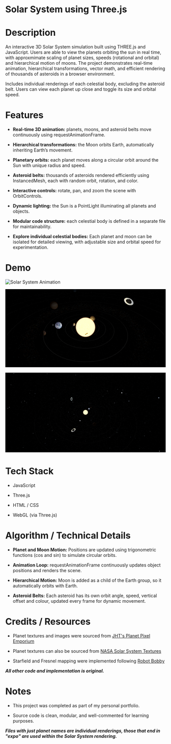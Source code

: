# Solar System using Three.js 



# Description

An interactive 3D Solar System simulation built using THREE.js and JavaScript. Users are able to view the planets orbiting the sun in real time, with approxmimate scaling of planet sizes, speeds (rotational and orbital) and hierarchical motion of moons. The project demonstrates real-time animation, hierarchical transformations, vector math, and efficient rendering of thousands of asteroids in a browser environment.

Includes individual renderings of each celestial body, excluding the asteroid belt. Users can view each planet up close and toggle its size and orbital speed.

# Features

- **Real-time 3D animation:** planets, moons, and asteroid belts move continuously using requestAnimationFrame.

- **Hierarchical transformations:** the Moon orbits Earth, automatically inheriting Earth’s movement.

- **Planetary orbits:** each planet moves along a circular orbit around the Sun with unique radius and speed.

- **Asteroid belts:** thousands of asteroids rendered efficiently using InstancedMesh, each with random orbit, rotation, and color.

- **Interactive controls:** rotate, pan, and zoom the scene with OrbitControls.

- **Dynamic lighting:** the Sun is a PointLight illuminating all planets and objects.

- **Modular code structure:** each celestial body is defined in a separate file for maintainability.
- **Explore individual celestial bodies:** Each planet and moon can be isolated for detailed viewing, with adjustable size and orbital speed for experimentation.

# Demo

![Solar System Animation](Sgif.gif)

![Earth Close-up](Screenshot1.png)

![Earth Far-away](Screenshot2.png)

# Tech Stack

- JavaScript

- Three.js

- HTML / CSS

- WebGL (via Three.js)

# Algorithm / Technical Details

- **Planet and Moon Motion:** Positions are updated using trigonometric functions (cos and sin) to simulate circular orbits.

- **Animation Loop:** requestAnimationFrame continuously updates object positions and renders the scene.

- **Hierarchical Motion:** Moon is added as a child of the Earth group, so it automatically orbits with Earth.

- **Asteroid Belts:** Each asteroid has its own orbit angle, speed, vertical offset and colour, updated every frame for dynamic movement.

# Credits / Resources

- Planet textures and images were sourced from [JHT's Planet Pixel Emporium](https://planetpixelemporium.com)

- Planet textures can also be sourced from [NASA Solar System Textures](https://www.solarsystemscope.com/textures/)

- Starfield and Fresnel mapping were implemented following [Robot Bobby](https://www.youtube.com/@robotbobby9)

***All other code and implementation is original.***

# Notes

- This project was completed as part of my personal portfolio.

- Source code is clean, modular, and well-commented for learning purposes.

***Files with just planet names are individual renderings, those that end in "expo" are used within the Solar System rendering.***


